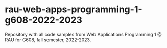 # rau-web-apps-programming-1-g608-2022-2023
Repository with all code samples from Web Applications Programming 1 @ RAU for G608, fall semester, 2022-2023.
